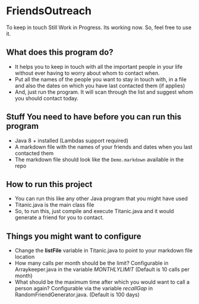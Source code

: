 FriendsOutreach
===============
To keep in touch 
Still Work in Progress. 
Its working now. So, feel free to use it.

What does this program do?
--------------------------
* It helps you to keep in touch with all the important people in your life without ever having to worry about whom to contact when.
* Put all the names of the people you want to stay in touch with, in a file and also the dates on which you have last contacted them (if applies)
* And, just run the program. It will scan through the list and suggest whom you should contact today.

Stuff You need to have before you can run this program
------------------------------------------------------
* Java 8 + installed (Lambdas support required)
* A markdown file with the names of your friends and dates when you last contacted them
* The markdown file should look like the `Demo.markdown` available in the repo

How to run this project
-----------------------
* You can run this like any other Java program that you might have used
* Titanic.java is the main class file
* So, to run this, just compile and execute Titanic.java and it would generate a friend for you to contact.

Things you might want to configure
----------------------------------
* Change the **listFile** variable in Titanic.java to point to your markdown file location
* How many calls per month should be the limit? Configurable in Arraykeeper.java in the variable *MONTHLYLIMIT* (Default is 10 calls per month)
* What should be the maximum time after which you would want to call a person again? Configurable via the variable *recallGap* in RandomFriendGenerator.java. (Default is 100 days)
